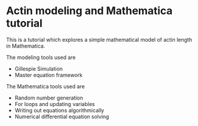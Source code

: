 # Actin modeling and Mathematica tutorial

This is a tutorial which explores a simple mathematical model of actin length in Mathematica. 

The modeling tools used are 
* Gillespie Simulation
* Master equation framework

The Mathematica tools used are
* Random number generation
* For loops and updating variables
* Writing out equations algorithmically
* Numerical differential equation solving
